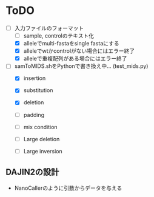 # ToDO

+ [ ] 入力ファイルのフォーマット
  + [ ] sample, controlのテキスト化
  + [x] alleleでmulti-fastaをsingle fastaにする
  + [x] alleleでwtかcontrolがない場合にはエラー終了
  + [x] alleleで重複配列がある場合にはエラー終了

+ [ ] samToMIDS.shをPythonで書き換え中… (test_mids.py)
  + [x] insertion
  + [x] substitution
  + [x] deletion
  + [ ] padding
  + [ ] mix condition
  + [ ] Large deletion
  + [ ] Large inversion


## DAJIN2の設計

+ NanoCallerのように引数からデータを与える
